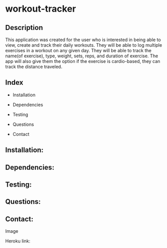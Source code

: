 # workout-tracker

## Description
This application was created for the user who is interested in being able to view, create and track their daily workouts. They will be able to log multiple exercises in a workout on any given day. They will be able to track the name(of exercise), type, weight, sets, reps, and duration of exercise. The app will also give them the option if the exercise is cardio-based, they can track the distance traveled.

## Index

* Installation

* Dependencies

* Testing

* Questions

* Contact


## Installation:

## Dependencies:

## Testing:

## Questions:

## Contact:



Image


Heroku link:


